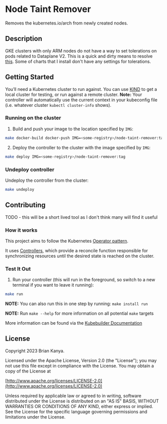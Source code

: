 # Node Taint Remover

Removes the kubernetes.io/arch from newly created nodes.

## Description

GKE clusters with only ARM nodes do not have a way to set tolerations on pods related to Dataplane V2. This is a quick and dirty means to resolve [this](https://serverfault.com/questions/1141581/gke-arm-based-cluster-starts-in-invalid-state). Some of charts that I install don't have any settings for tolerations.

## Getting Started

You’ll need a Kubernetes cluster to run against. You can use [KIND](https://sigs.k8s.io/kind) to get a local cluster for testing, or run against a remote cluster.
**Note:** Your controller will automatically use the current context in your kubeconfig file (i.e. whatever cluster `kubectl cluster-info` shows).

### Running on the cluster

1. Build and push your image to the location specified by `IMG`:

```sh
make docker-build docker-push IMG=<some-registry>/node-taint-remover:tag
```

2. Deploy the controller to the cluster with the image specified by `IMG`:

```sh
make deploy IMG=<some-registry>/node-taint-remover:tag
```

### Undeploy controller

Undeploy the controller from the cluster:

```sh
make undeploy
```

## Contributing

TODO - this will be a short lived tool as I don't think many will find it useful

### How it works

This project aims to follow the Kubernetes [Operator pattern](https://kubernetes.io/docs/concepts/extend-kubernetes/operator/).

It uses [Controllers](https://kubernetes.io/docs/concepts/architecture/controller/),
which provide a reconcile function responsible for synchronizing resources until the desired state is reached on the cluster.

### Test It Out

1. Run your controller (this will run in the foreground, so switch to a new terminal if you want to leave it running):

```sh
make run
```

**NOTE:** You can also run this in one step by running: `make install run`

**NOTE:** Run `make --help` for more information on all potential `make` targets

More information can be found via the [Kubebuilder Documentation](https://book.kubebuilder.io/introduction.html)

## License

Copyright 2023 Brian Kanya.

Licensed under the Apache License, Version 2.0 (the "License");
you may not use this file except in compliance with the License.
You may obtain a copy of the License at

[http://www.apache.org/licenses/LICENSE-2.0](http://www.apache.org/licenses/LICENSE-2.0)

Unless required by applicable law or agreed to in writing, software
distributed under the License is distributed on an "AS IS" BASIS,
WITHOUT WARRANTIES OR CONDITIONS OF ANY KIND, either express or implied.
See the License for the specific language governing permissions and
limitations under the License.
